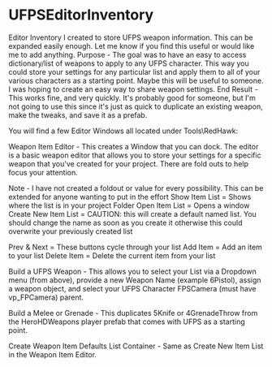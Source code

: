 # UFPSEditorInventory
Editor Inventory I created to store UFPS weapon information.  This can be expanded easily enough. Let me know if you find this useful or would like me to add anything.
Purpose - The goal was to have an easy to access dictionary/list of weapons to apply to any UFPS character.  This way you could store your settings for any particular list and apply them to all of your various characters as a starting point.  Maybe this will be useful to someone.  I was hoping to create an easy way to share weapon settings.
End Result - This works fine, and very quickly.  It's probably good for someone, but I'm not going to use this since it's just as quick to duplicate an existing weapon, make the tweaks, and save it as a prefab.

You will find a few Editor Windows all located under Tools\RedHawk\:

Weapon Item Editor - This creates a Window that you can dock.  The editor is a basic weapon editor that allows you to store your settings for a specific weapon that you've created for your project.  There are fold outs to help focus your attention.  

Note - I have not created a foldout or value for every possibility.  This can be extended for anyone wanting to put in the effort
Show Item List = Shows where the list is in your project Folder
Open Item List = Opens a window
Create New Item List = CAUTION: this will create a default named list.  You should change the name as soon as you create it otherwise this could overwrite your previously created list

Prev & Next = These buttons cycle through your list
Add Item = Add an item to your list
Delete Item = Delete the current item from your list

Build a UFPS Weapon - This allows you to select your List via a Dropdown menu (from above), provide a new Weapon Name (example 6Pistol), assign a weapon object, and select your UFPS Character FPSCamera (must have vp_FPCamera) parent.

Build a Melee or Grenade - This duplicates 5Knife or 4GrenadeThrow from the HeroHDWeapons player prefab that comes with UFPS as a starting point.

Create Weapon Item Defaults List Container - Same as Create New Item List in the Weapon Item Editor.
